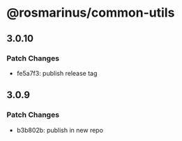 # @rosmarinus/common-utils

## 3.0.10

### Patch Changes

- fe5a7f3: publish release tag

## 3.0.9

### Patch Changes

- b3b802b: publish in new repo
